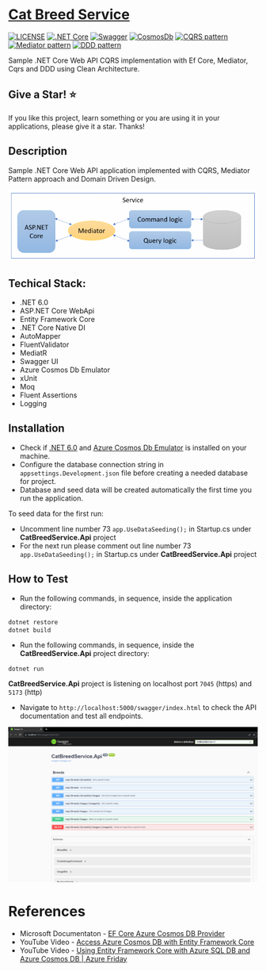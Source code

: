# [Cat Breed Service](https://github.com/BillyNgo/CatBreedService)

[![LICENSE](https://img.shields.io/badge/license-MIT-lightgrey.svg)](https://raw.githubusercontent.com/dpedwards/dotnet-core-blockchain-advanced/master/LICENSE)
[![.NET Core](https://img.shields.io/badge/.NET-6-blue.svg)](https://dotnet.microsoft.com/download](https://dotnet.microsoft.com/en-us/download/dotnet/6.0))
[![Swagger](https://img.shields.io/badge/Swagger-lightgreen.svg)](https://swagger.io/)
[![CosmosDb](https://img.shields.io/badge/Cosmos-Db-orange.svg)](https://learn.microsoft.com/en-us/azure/cosmos-db/local-emulator)
[![CQRS pattern](https://img.shields.io/badge/CQRS-pattern-blue.svg)](https://docs.microsoft.com/en-us/azure/architecture/patterns/cqrs)
[![Mediator pattern](https://img.shields.io/badge/Mediator-pattern-blue.svg)](https://en.wikipedia.org/wiki/Mediator_pattern)
[![DDD pattern](https://img.shields.io/badge/DDD-pattern-blue.svg)](https://docs.microsoft.com/en-us/dotnet/architecture/microservices/microservice-ddd-cqrs-patterns/ddd-oriented-microservice)

Sample .NET Core Web API CQRS implementation with Ef Core, Mediator, Cqrs and DDD using Clean Architecture.

Give a Star! ⭐
----------------------------------------------------------------------------------------------------------------------
If you like this project, learn something or you are using it in your applications, please give it a star. Thanks!

Description
----------------------------------------------------------------------------------------------------------------------
Sample .NET Core Web API application implemented with CQRS, Mediator Pattern approach and Domain Driven Design.

![alt text](https://github.com/BillyNgo/CatBreedService/blob/main/mediatr.png)

## Techical Stack:
- .NET 6.0
- ASP.NET Core WebApi 
- Entity Framework Core
- .NET Core Native DI
- AutoMapper
- FluentValidator
- MediatR
- Swagger UI
- Azure Cosmos Db Emulator
- xUnit
- Moq
- Fluent Assertions
- Logging

## Installation

- Check if [.NET 6.0](https://dotnet.microsoft.com/en-us/download/dotnet/6.0) and [Azure Cosmos Db Emulator](https://learn.microsoft.com/en-us/azure/cosmos-db/local-emulator) is installed on your machine. 
- Configure the database connection string in `appsettings.Development.json` file before creating a needed database for project. 
- Database and seed data will be created automatically the first time you run the application.

To seed data for the first run:
- Uncomment line number 73 `app.UseDataSeeding();` in Startup.cs under **CatBreedService.Api** project
- For the next run please comment out line number 73 `app.UseDataSeeding();` in Startup.cs under **CatBreedService.Api** project

## How to Test

- Run the following commands, in sequence, inside the application directory:

```
dotnet restore
dotnet build
```
- Run the following commands, in sequence, inside the **CatBreedService.Api** project directory:

```
dotnet run
```
**CatBreedService.Api** project is listening on localhost port `7045` (https) and `5173` (http)

- Navigate to `http://localhost:5000/swagger/index.html` to check the API documentation and test all endpoints.

![alt text](https://github.com/BillyNgo/CatBreedService/blob/main/demo.png)


# References

- Microsoft Documentaton - [EF Core Azure Cosmos DB Provider](https://docs.microsoft.com/en-us/ef/core/providers/cosmos/)
- YouTube Video - [Access Azure Cosmos DB with Entity Framework Core](https://www.youtube.com/watch?v=oyJSk-TV7_M)
- YouTube Video - [Using Entity Framework Core with Azure SQL DB and Azure Cosmos DB | Azure Friday](https://www.youtube.com/watch?v=FFgS_k_Muk8)




